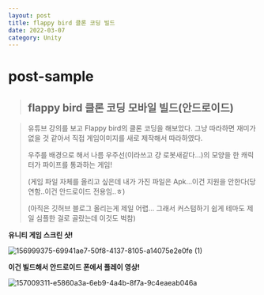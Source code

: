 ```yaml
---
layout: post
title: flappy bird 클론 코딩 빌드
date: 2022-03-07
category: Unity
---
```

# post-sample
  
> ## flappy bird 클론 코딩 모바일 빌드(안드로이드)

> 유튜브 강의를 보고 Flappy bird의 클론 코딩을 해보았다. 그냥 따라하면 재미가 없을 것 같아서 직접 게임이미지를 새로 제작해서 따라하였다.
> 
> 우주를 배경으로 해서 나름 우주선(이라쓰고 걍 로봇새같다...)의 모양을 한 캐릭터가 파이프를 통과하는 게임!
> 
> (게임 파일 자체를 올리고 싶은데 내가 가진 파일은 Apk...이건 지원을 안한다(당연함..이건 안드로이드 전용임..ㅎ)
> 
> (아직은 깃허브 블로그 올리는게 제일 어렵... 그래서 커스텀하기 쉽게 테마도 제일 심플한 걸로 골랐는데 이것도 벅참)


**유니티 게임 스크린 샷!**

![156999375-69941ae7-50f8-4137-8105-a14075e2e0fe (1)](https://user-images.githubusercontent.com/101004157/157002095-39fa2b4e-32e6-4f84-8124-35b0ee672984.gif)


**이건 빌드해서 안드로이드 폰에서 플레이 영상!**

![157009311-e5860a3a-6eb9-4a4b-8f7a-9c4eaeab046a](https://user-images.githubusercontent.com/101004157/157009633-906d5713-130c-43fa-8275-20c4a31242b5.gif)








